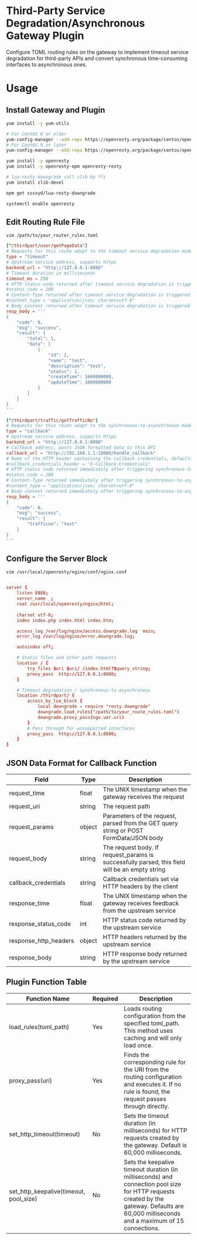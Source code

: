 # Third-Party Service Degradation/Asynchronous Gateway Plugin
Configure TOML routing rules on the gateway to implement timeout service degradation for third-party APIs and convert synchronous time-consuming interfaces to asynchronous ones.

# Usage
## Install Gateway and Plugin
```bash
yum install -y yum-utils

# For CentOS 8 or older
yum-config-manager --add-repo https://openresty.org/package/centos/openresty.repo
# For CentOS 9 or later
yum-config-manager --add-repo https://openresty.org/package/centos/openresty2.repo

yum install -y openresty
yum install -y openresty-opm openresty-resty

# lua-resty-downgrade call zlib by ffi
yum install zlib-devel

opm get sssxyd/lua-resty-downgrade

systemctl enable openresty
```

## Edit Routing Rule File
`vim /path/to/your_router_rules.toml`
```toml
["/thirdpart/user/getPageData"]
# Requests for this route adapt to the timeout service degradation mode
type = "timeout"
# Upstream service address, supports https
backend_url = "http://127.0.0.1:8080"
# Timeout duration in milliseconds
timeout_ms = 250
# HTTP status code returned after timeout service degradation is triggered (default is 200)
#status_code = 200
# Content-Type returned after timeout service degradation is triggered (default is JSON)
#content_type = "application/json; charset=utf-8"
# Body content returned after timeout service degradation is triggered
resp_body = '''
{
    "code": 0,
    "msg": "success",
    "result": {
        "total": 1,
        "data": [
            {
                "id": 1,
                "name": "test",
                "description": "test",
                "status": 1,
                "createTime": 1600000000,
                "updateTime": 1600000000
            }
        ]
    }
}
'''

["/thirdpart/traffic/getTrafficNo"]
# Requests for this route adapt to the synchronous-to-asynchronous mode
type = "callback"
# Upstream service address, supports https
backend_url = "http://127.0.0.1:8080"
# Callback address, posts JSON formatted data to this API
callback_url = "http://192.168.1.1:18080/handle_callback"
# Name of the HTTP header containing the callback credentials, defaults to "X-Callback-Credentials". This header can be empty.
#callback_credentials_header = "X-Callback-Credentials"
# HTTP status code returned immediately after triggering synchronous-to-asynchronous mode (default is 200)
#status_code = 200
# Content-Type returned immediately after triggering synchronous-to-asynchronous mode (default is JSON)
#content_type = "application/json; charset=utf-8"
# Body content returned immediately after triggering synchronous-to-asynchronous mode
resp_body = '''
{
    "code": 0,
    "msg": "success",
    "result": {
        "trafficno": "test"
    }
}
'''
```

## Configure the Server Block
`vim /usr/local/openresty/nginx/conf/nginx.conf`
```conf

server {
    listen 8888;
    server_name _;
    root /usr/local/openresty/nginx/html;
    
    charset utf-8;
    index index.php index.html index.htm;

    access_log /var/log/nginx/access.downgrade.log  main;
    error_log /var/log/nginx/error.downgrade.log;

    autoindex off;

    # Static files and other path requests
    location / {
        try_files $uri $uri/ /index.html?$query_string;
        proxy_pass  http://127.0.0.1:8080; 
    }

    # Timeout degradation / synchronous-to-asynchronous
    location /thirdpart/ {
        access_by_lua_block {
            local downgrade = require "resty.downgrade"
            downgrade.load_rules("/path/to/your_route_rules.toml")
            downgrade.proxy_pass(ngx.var.uri)
        }
        # Pass through for unsupported interfaces
        proxy_pass  http://127.0.0.1:8080; 
    }
}

```

## JSON Data Format for Callback Function
| Field | Type | Description |
| --- | --- | --- |
| request_time | float | The UNIX timestamp when the gateway receives the request |
| request_uri | string | The request path |
| request_params | object | Parameters of the request, parsed from the GET query string or POST FormData/JSON body |
| request_body | string | The request body. If request_params is successfully parsed, this field will be an empty string |
| callback_credentials | string | Callback credentials set via HTTP headers by the client |
| response_time | float | The UNIX timestamp when the gateway receives feedback from the upstream service |
| response_status_code | int | HTTP status code returned by the upstream service |
| response_http_headers | object | HTTP headers returned by the upstream service |
| response_body | string | HTTP response body returned by the upstream service |

## Plugin Function Table
| Function Name	 | Required | Description |
| --- | --- | --- |
| load_rules(toml_path) | Yes | Loads routing configuration from the specified toml_path. This method uses caching and will only load once. |
| proxy_pass(uri) | Yes | Finds the corresponding rule for the URI from the routing configuration and executes it. If no rule is found, the request passes through directly. |
| set_http_timeout(timeout) | No | Sets the timeout duration (in milliseconds) for HTTP requests created by the gateway. Default is 60,000 milliseconds. |
| set_http_keepalive(timeout, pool_size) | No | Sets the keepalive timeout duration (in milliseconds) and connection pool size for HTTP requests created by the gateway. Defaults are 60,000 milliseconds and a maximum of 15 connections. |